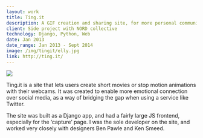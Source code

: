 ```yaml
---
layout: work
title: Ting.it
description: A GIF creation and sharing site, for more personal communication online
client: Side project with NORD collective
technology: Django, Python, Web
date: Jan 2013
date_range: Jan 2013 - Sept 2014
image: /img/tingit/elly.jpg
link: http://ting.it/
---
```


![]({{page.image}})

Ting.it is a site that lets users create short movies or stop motion animations with their webcams. It was created to enable more emotional connection over social media, as a way of bridging the gap when using a service like Twitter.

The site was built as a Django app, and had a fairly large JS frontend, especially for the ‘capture’ page. I was the sole developer on the site, and worked very closely with designers Ben Pawle and Ken Smeed.
